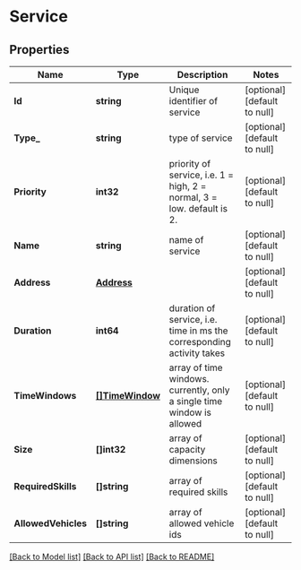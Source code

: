 # Service

## Properties
Name | Type | Description | Notes
------------ | ------------- | ------------- | -------------
**Id** | **string** | Unique identifier of service | [optional] [default to null]
**Type_** | **string** | type of service | [optional] [default to null]
**Priority** | **int32** | priority of service, i.e. 1 &#x3D; high, 2 &#x3D; normal, 3 &#x3D; low. default is 2. | [optional] [default to null]
**Name** | **string** | name of service | [optional] [default to null]
**Address** | [**Address**](Address.md) |  | [optional] [default to null]
**Duration** | **int64** | duration of service, i.e. time in ms the corresponding activity takes | [optional] [default to null]
**TimeWindows** | [**[]TimeWindow**](TimeWindow.md) | array of time windows. currently, only a single time window is allowed | [optional] [default to null]
**Size** | **[]int32** | array of capacity dimensions | [optional] [default to null]
**RequiredSkills** | **[]string** | array of required skills | [optional] [default to null]
**AllowedVehicles** | **[]string** | array of allowed vehicle ids | [optional] [default to null]

[[Back to Model list]](../README.md#documentation-for-models) [[Back to API list]](../README.md#documentation-for-api-endpoints) [[Back to README]](../README.md)


